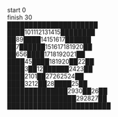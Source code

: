 start 0    
finish 30   
█████████████████████  
████101112131415████████  
██89████14151617██████  
██7██████151617181920██  
██656████1718192021██  
████45████181920██22██  
████3██12██████2423██  
████2101██27262524██  
████3212██28████25██  
██████████████2930██26██  
████████████████292827██  
████████████████████████  
